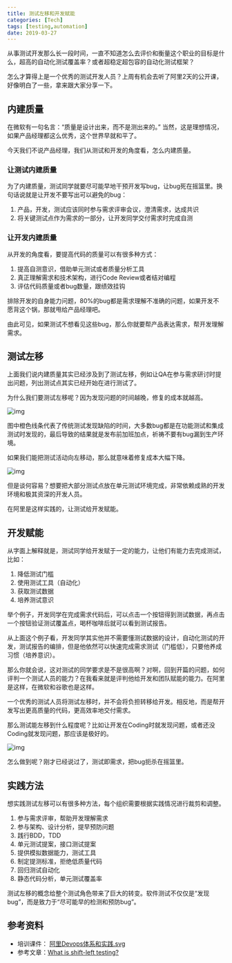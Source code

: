 ```yaml
---
title: 测试左移和开发赋能
categories: [Tech]
tags: [testing,automation]
date: 2019-03-27
---
```


从事测试开发那么长一段时间，一直不知道怎么去评价和衡量这个职业的目标是什么，超高的自动化测试覆盖率？或者超稳定超包容的自动化测试框架？

<!-- more -->

怎么才算得上是一个优秀的测试开发人员？上周有机会去听了阿里2天的公开课，好像明白了一些，拿来跟大家分享一下。

## 内建质量

在微软有一句名言：“质量是设计出来，而不是测出来的。” 当然，这是理想情况，如果产品经理都这么优秀，这个世界早就和平了。

今天我们不说产品经理，我们从测试和开发的角度看，怎么内建质量。

### 让测试内建质量

为了内建质量，测试同学就要尽可能早地干预开发写bug，让bug死在摇篮里。换句话说就是让开发不要写出可以避免的bug：

1. 产品，开发，测试应该同时参与需求评审会议，澄清需求，达成共识
2. 将关键测试点作为需求的一部分，让开发同学交付需求时完成自测

### 让开发内建质量

从开发的角度看，要提高代码的质量可以有很多种方式：

1. 提高自测意识，借助单元测试或者质量分析工具
2. 真正理解需求和技术架构，进行Code Review或者结对编程
3. 评估代码质量或者bug数量，跟绩效挂钩

排除开发的自身能力问题，80%的bug都是需求理解不准确的问题，如果开发不愿背这个锅，那就甩给产品经理吧。

由此可见，如果测试不想看见这些bug，那么你就要帮产品表达需求，帮开发理解需求。

## 测试左移

上面我们说内建质量其实已经涉及到了测试左移，例如让QA在参与需求研讨时提出问题，列出测试点其实已经开始在进行测试了。

为什么我们要测试左移呢？因为发现问题的时间越晚，修复的成本就越高。

![img](https://tobyqin.github.io/img/2019-04/9f969a88cfae418fba23c10adc025b3a636807279198182687.jpg)

图中橙色线条代表了传统测试发现缺陷的时间，大多数bug都是在功能测试和集成测试时发现的，最后导致的结果就是发布前加班加点，祈祷不要有bug漏到生产环境。

如果我们能把测试活动向左移动，那么就意味着修复成本大幅下降。

![img](https://tobyqin.github.io/img/2019-04/c8b20f490f1b40b28fe91e2fe48059fb636807279425994169.gif)

但是谈何容易？想要把大部分测试点放在单元测试环境完成，非常依赖成熟的开发环境和极其资深的开发人员。

在阿里是这样实践的，让测试给开发赋能。

## 开发赋能

从字面上解释就是，测试同学给开发赋于一定的能力，让他们有能力去完成测试，比如：

1. 降低测试门槛
2. 使用测试工具（自动化）
3. 获取测试数据
4. 培养测试意识

举个例子，开发同学在完成需求代码后，可以点击一个按钮得到测试数据，再点击一个按钮验证测试覆盖点，喝杯咖啡后就可以看到测试报告。

从上面这个例子看，开发同学其实他并不需要懂测试数据的设计，自动化测试的开发，测试报告的编排，但是他依然可以快速完成需求测试（门槛低），只要他养成习惯（培养意识）。

那么你就会说，这对测试的同学要求是不是很高啊？对啊，回到开篇的问题，如何评判一个测试人员的能力？在我看来就是评判他给开发和团队赋能的能力。在阿里是这样，在微软和谷歌也是这样。

一个优秀的测试人员将测试左移时，并不会将负担转移给开发。相反地，而是帮开发写出更高质量的代码，更高效率地交付需求。

那么测试能左移到什么程度呢？比如让开发在Coding时就发现问题，或者还没Coding就发现问题，那应该是极好的。

![img](https://tobyqin.github.io/img/2019-04/ca89b059129e418aaa383c8b1d83c69b636807279625728401.gif)

怎么做到呢？刚才已经说过了，测试即需求，把bug扼杀在摇篮里。

## 实践方法

想实践测试左移可以有很多种方法，每个组织需要根据实践情况进行裁剪和调整。

1. 参与需求评审，帮助开发理解需求
2. 参与架构、设计分析，提早预防问题
3. 践行BDD，TDD
4. 单元测试提案，接口测试提案
5. 提供模拟数据能力，测试工具
6. 制定提测标准，拒绝低质量代码
7. 回归测试自动化
8. 静态代码分析，单元测试覆盖率

测试左移的概念给整个测试角色带来了巨大的转变。软件测试不仅仅是“发现bug”，而是致力于“尽可能早的检测和预防bug”。

## 参考资料

- 培训课件： [阿里Devops体系和实践.svg](https://tobyqin.github.io/img/阿里Devops体系和实践.svg)
- 参考文章：[What is shift-left testing?](https://blog.parasoft.com/what-is-the-shift-left-approach-to-software-testing)